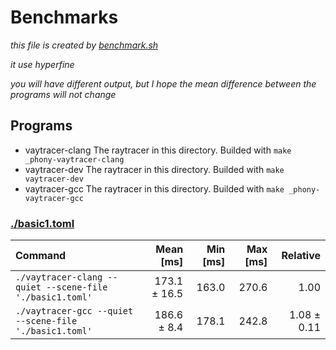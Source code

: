 # Benchmarks

*this file is created by [benchmark.sh](./benchmark.sh)*

*it use hyperfine*

*you will have different output, but I hope the mean difference between the programs will not change*

## Programs

- vaytracer-clang
  The raytracer in this directory. Builded with `make _phony-vaytracer-clang`
- vaytracer-dev
  The raytracer in this directory. Builded with `make vaytracer-dev`
- vaytracer-gcc
  The raytracer in this directory. Builded with `make _phony-vaytracer-gcc`

### [./basic1.toml](./basic1.toml)

| Command | Mean [ms] | Min [ms] | Max [ms] | Relative |
|:---|---:|---:|---:|---:|
| `./vaytracer-clang --quiet --scene-file './basic1.toml'` | 173.1 ± 16.5 | 163.0 | 270.6 | 1.00 |
| `./vaytracer-gcc --quiet --scene-file './basic1.toml'` | 186.6 ± 8.4 | 178.1 | 242.8 | 1.08 ± 0.11 |
